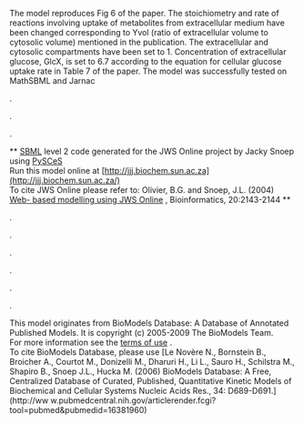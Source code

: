 

The model reproduces Fig 6 of the paper. The stoichiometry and rate of
reactions involving uptake of metabolites from extracellular medium have been
changed corresponding to Yvol (ratio of extracellular volume to cytosolic
volume) mentioned in the publication. The extracellular and cytosolic
compartments have been set to 1. Concentration of extracellular glucose, GlcX,
is set to 6.7 according to the equation for cellular glucose uptake rate in
Table 7 of the paper. The model was successfully tested on MathSBML and Jarnac

.

.

.

** [SBML](http://www.sbml.org/) level 2 code generated for the JWS Online project by Jacky Snoep using [PySCeS](http://pysces.sourceforge.net/)   
Run this model online at
[http://jjj.biochem.sun.ac.za](http://jjj.biochem.sun.ac.za/)  
To cite JWS Online please refer to: Olivier, B.G. and Snoep, J.L. (2004) [Web-
based modelling using JWS
Online](http://bioinformatics.oupjournals.org/cgi/content/abstract/20/13/2143)
, Bioinformatics, 20:2143-2144 **

.

.

.

.

.

.

This model originates from BioModels Database: A Database of Annotated
Published Models. It is copyright (c) 2005-2009 The BioModels Team.  
For more information see the [terms of
use](http://www.ebi.ac.uk/biomodels/legal.html) .  
To cite BioModels Database, please use [Le Novère N., Bornstein B., Broicher
A., Courtot M., Donizelli M., Dharuri H., Li L., Sauro H., Schilstra M.,
Shapiro B., Snoep J.L., Hucka M. (2006) BioModels Database: A Free,
Centralized Database of Curated, Published, Quantitative Kinetic Models of
Biochemical and Cellular Systems Nucleic Acids Res., 34: D689-D691.](http://ww
w.pubmedcentral.nih.gov/articlerender.fcgi?tool=pubmed&pubmedid=16381960)

